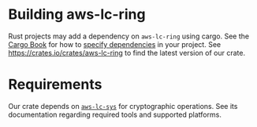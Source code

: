 # Building aws-lc-ring

Rust projects may add a dependency on `aws-lc-ring` using cargo.
See the [Cargo Book](https://doc.rust-lang.org/cargo/) for how to [specify dependencies](https://doc.rust-lang.org/cargo/reference/specifying-dependencies.html) in your project.
See <https://crates.io/crates/aws-lc-ring> to find the latest version of our crate.

# Requirements

Our crate depends on [`aws-lc-sys`](https://crates.io/crates/aws-lc-sys) for cryptographic operations.
See its documentation regarding required tools and supported platforms.
